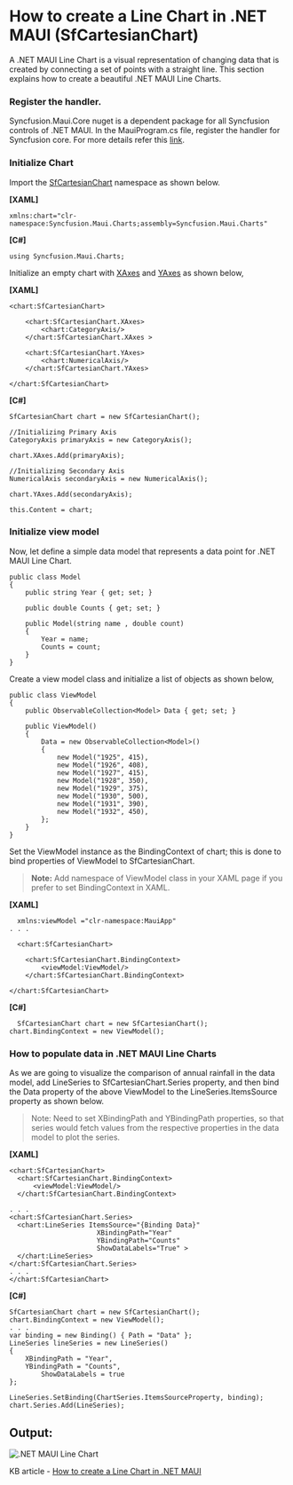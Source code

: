 # How to create a Line Chart in .NET MAUI (SfCartesianChart)

A .NET MAUI Line Chart is a visual representation of changing data that is created by connecting a set of points with a straight line. This section explains how to create a beautiful .NET MAUI Line Charts.

### Register the handler.
Syncfusion.Maui.Core nuget is a dependent package for all Syncfusion controls of .NET MAUI. In the MauiProgram.cs file, register the handler for Syncfusion core. For more details refer this [link](https://help.syncfusion.com/maui/cartesian-charts/getting-started#register-the-handler).

### Initialize Chart
Import the [SfCartesianChart](https://help.syncfusion.com/cr/maui/Syncfusion.Maui.Charts.SfCartesianChart.html?tabs=tabid-1) namespace as shown below.

**[XAML]**
```
xmlns:chart="clr-namespace:Syncfusion.Maui.Charts;assembly=Syncfusion.Maui.Charts"
```
**[C#]**
```
using Syncfusion.Maui.Charts;
```
Initialize an empty chart with [XAxes](https://help.syncfusion.com/cr/maui/Syncfusion.Maui.Charts.SfCartesianChart.html?tabs=tabid-1#Syncfusion_Maui_Charts_SfCartesianChart_PrimaryAxis) and [YAxes](https://help.syncfusion.com/cr/maui/Syncfusion.Maui.Charts.SfCartesianChart.html?tabs=tabid-1#Syncfusion_Maui_Charts_SfCartesianChart_SecondaryAxis) as shown below,

**[XAML]**
```
<chart:SfCartesianChart>

    <chart:SfCartesianChart.XAxes>
        <chart:CategoryAxis/>
    </chart:SfCartesianChart.XAxes >

    <chart:SfCartesianChart.YAxes>
        <chart:NumericalAxis/>
    </chart:SfCartesianChart.YAxes>

</chart:SfCartesianChart>

```
**[C#]**
```
SfCartesianChart chart = new SfCartesianChart();

//Initializing Primary Axis
CategoryAxis primaryAxis = new CategoryAxis();

chart.XAxes.Add(primaryAxis);

//Initializing Secondary Axis
NumericalAxis secondaryAxis = new NumericalAxis();

chart.YAxes.Add(secondaryAxis);

this.Content = chart;

```
### Initialize view model

Now, let define a simple data model that represents a data point for .NET MAUI Line Chart.
```
public class Model
{
    public string Year { get; set; }

    public double Counts { get; set; }

    public Model(string name , double count)
    {
        Year = name;
        Counts = count;
    }
}
```
Create a view model class and initialize a list of objects as shown below,
```
public class ViewModel
{
    public ObservableCollection<Model> Data { get; set; }

    public ViewModel()
    {
        Data = new ObservableCollection<Model>()
        {
            new Model("1925", 415),
            new Model("1926", 408),
            new Model("1927", 415),
            new Model("1928", 350),
            new Model("1929", 375),
            new Model("1930", 500),
            new Model("1931", 390),
            new Model("1932", 450),
        };
    }
}
```
Set the ViewModel instance as the BindingContext of chart; this is done to bind properties of ViewModel to SfCartesianChart.

> **Note:** Add namespace of ViewModel class in your XAML page if you prefer to set BindingContext in XAML.

**[XAML]**
```
  xmlns:viewModel ="clr-namespace:MauiApp"
. . .

  <chart:SfCartesianChart>

    <chart:SfCartesianChart.BindingContext>
        <viewModel:ViewModel/>
    </chart:SfCartesianChart.BindingContext>

</chart:SfCartesianChart>
```
**[C#]**
```
  SfCartesianChart chart = new SfCartesianChart();
chart.BindingContext = new ViewModel();
```
### How to populate data in .NET MAUI Line Charts

As we are going to visualize the comparison of annual rainfall in the data model, add LineSeries to SfCartesianChart.Series property, and then bind the Data property of the above ViewModel to the LineSeries.ItemsSource property as shown below.
  
> Note: Need to set XBindingPath and YBindingPath properties, so that series would fetch values from the respective properties in the data model to plot the series.

**[XAML]**
  ```
<chart:SfCartesianChart>
    <chart:SfCartesianChart.BindingContext>
        <viewModel:ViewModel/>
    </chart:SfCartesianChart.BindingContext>

. . .
<chart:SfCartesianChart.Series>
    <chart:LineSeries ItemsSource="{Binding Data}"
                        XBindingPath="Year" 
                        YBindingPath="Counts"
                        ShowDataLabels="True" >
    </chart:LineSeries>
</chart:SfCartesianChart.Series>
. . .
</chart:SfCartesianChart> 
```
**[C#]**

```
SfCartesianChart chart = new SfCartesianChart();
chart.BindingContext = new ViewModel();
. . .
var binding = new Binding() { Path = "Data" };
LineSeries lineSeries = new LineSeries()
{
	XBindingPath = "Year",
	YBindingPath = "Counts",
        ShowDataLabels = true
};

LineSeries.SetBinding(ChartSeries.ItemsSourceProperty, binding);
chart.Series.Add(LineSeries);
```

## Output:

![.NET MAUI Line Chart](https://user-images.githubusercontent.com/53489303/200559711-8a02a2ac-e3cc-48e0-b522-178f491d86c2.png)

KB article - [How to create a Line Chart in .NET MAUI](https://www.syncfusion.com/kb/12869/how-to-create-a-line-chart-in-net-maui)
